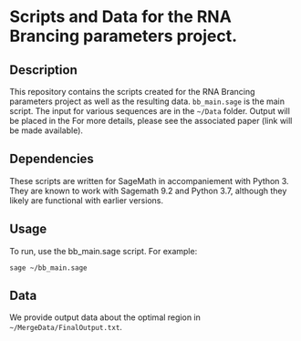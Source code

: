# Scripts and Data for the RNA Brancing parameters project.

## Description

This repository contains the scripts created for the RNA Brancing parameters project as well as the resulting data. 
`bb_main.sage` is the main script. The input for various sequences are in the `~/Data` folder.
Output will be placed in the 
For more details, please see the associated paper (link will be made available).

## Dependencies

These scripts are written for SageMath in accompaniement with Python 3. They are known to 
work with Sagemath 9.2 and Python 3.7, although they likely are functional with earlier versions. 

## Usage

To run, use the bb_main.sage script. For example:

```sage ~/bb_main.sage```

## Data 

We provide output data about the optimal region in `~/MergeData/FinalOutput.txt`.
